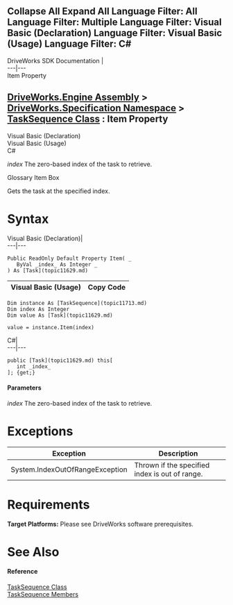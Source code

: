Collapse All Expand All Language Filter: All  Language Filter: Multiple  Language Filter: Visual Basic (Declaration) Language Filter: Visual Basic (Usage) Language Filter: C#  
---  
DriveWorks SDK Documentation  |   
---|---  
Item Property   
  
[DriveWorks.Engine Assembly](topic2156.md) > [DriveWorks.Specification Namespace](topic10764.md) > [TaskSequence Class](topic11713.md) : Item Property  
---  
  
Visual Basic (Declaration)    
Visual Basic (Usage)    
C# 

_index_
    The zero-based index of the task to retrieve.

Glossary Item Box

Gets the task at the specified index. 

# Syntax

Visual Basic (Declaration)|   
---|---  
      
    
    Public ReadOnly Default Property Item( _
       ByVal _index_ As Integer _
    ) As [Task](topic11629.md)  
  
Visual Basic (Usage)| Copy Code  
---|---  
      
    
    Dim instance As [TaskSequence](topic11713.md)
    Dim index As Integer
    Dim value As [Task](topic11629.md)
     
    value = instance.Item(index)  
  
C#|   
---|---  
      
    
    public [Task](topic11629.md) this[ 
       int _index_
    ]; {get;}  
  
#### Parameters

 _index_
    The zero-based index of the task to retrieve.

# Exceptions

Exception| Description  
---|---  
System.IndexOutOfRangeException| Thrown if the specified index is out of range.  
  
# Requirements

**Target Platforms:** Please see DriveWorks software prerequisites.

# See Also

#### Reference

[TaskSequence Class](topic11713.md)   
[TaskSequence Members](topic11714.md)


